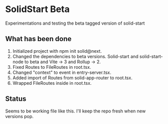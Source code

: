 # SolidStart Beta

Experimentations and testing the beta tagged version of solid-start

## What has been done
1) Initialized project with npm init solid@next.
2) Changed the dependencies to beta versions. Solid-start and solid-start-node to beta and Vite -> 3 and Rollup -> 2.
3) Fixed Routes to FileRoutes in root.tsx.
4) Changed "context" to event in entry-server.tsx.
5) Added import of Routes from solid-app-router to root.tsx.
6) Wrapped FileRoutes inside <Routes></Routes> in root.tsx.

## Status

Seems to be working file like this. I'll keep the repo fresh when new versions pop.
